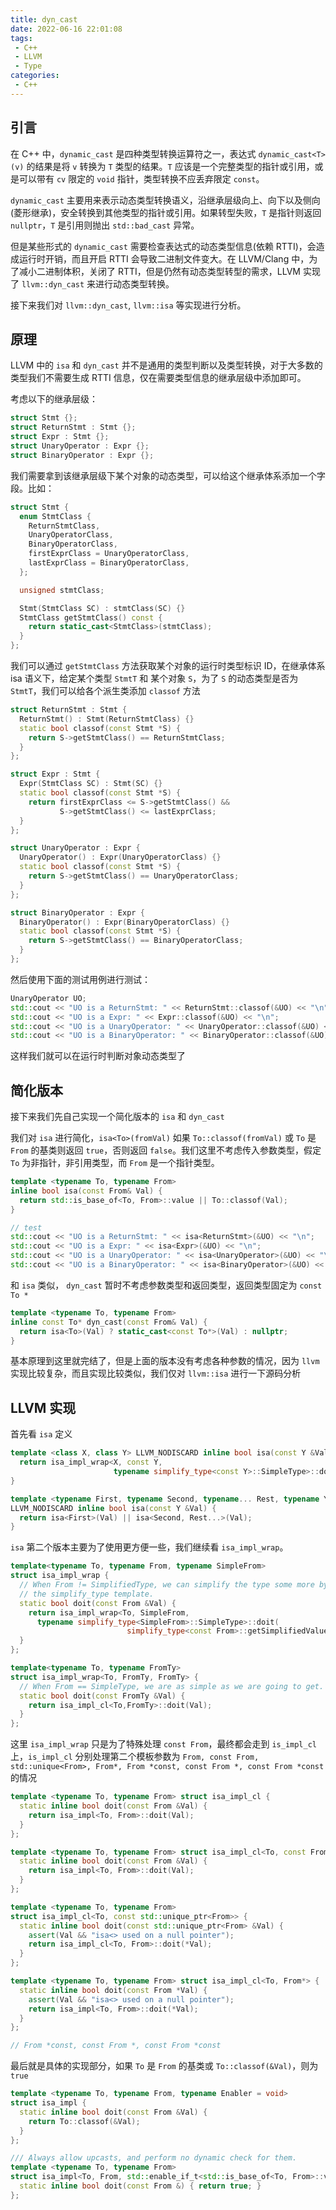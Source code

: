```yaml
---
title: dyn_cast
date: 2022-06-16 22:01:08
tags: 
 - C++
 - LLVM
 - Type
categories:
 - C++
---
```






## 引言

在 C++ 中，`dynamic_cast` 是四种类型转换运算符之一，表达式 `dynamic_cast<T>(v)` 的结果是将 `v` 转换为 `T` 类型的结果。`T` 应该是一个完整类型的指针或引用，或是可以带有 `cv` 限定的 `void` 指针，类型转换不应丢弃限定 `const`。

`dynamic_cast` 主要用来表示动态类型转换语义，沿继承层级向上、向下以及侧向(菱形继承)，安全转换到其他类型的指针或引用。如果转型失败，`T` 是指针则返回 `nullptr`，`T` 是引用则抛出 `std::bad_cast` 异常。

但是某些形式的 `dynamic_cast` 需要检查表达式的动态类型信息(依赖 RTTI)，会造成运行时开销，而且开启 RTTI 会导致二进制文件变大。在 LLVM/Clang 中，为了减小二进制体积，关闭了 RTTI，但是仍然有动态类型转型的需求，LLVM 实现了 `llvm::dyn_cast` 来进行动态类型转换。

接下来我们对 `llvm::dyn_cast`, `llvm::isa`  等实现进行分析。



## 原理

LLVM 中的 `isa` 和 `dyn_cast` 并不是通用的类型判断以及类型转换，对于大多数的类型我们不需要生成 RTTI 信息，仅在需要类型信息的继承层级中添加即可。

考虑以下的继承层级：

```cpp
struct Stmt {};
struct ReturnStmt : Stmt {};
struct Expr : Stmt {};
struct UnaryOperator : Expr {};
struct BinaryOperator : Expr {};
```

我们需要拿到该继承层级下某个对象的动态类型，可以给这个继承体系添加一个字段。比如：

```cpp
struct Stmt {
  enum StmtClass {
    ReturnStmtClass,
    UnaryOperatorClass,
    BinaryOperatorClass,
    firstExprClass = UnaryOperatorClass,
    lastExprClass = BinaryOperatorClass,
  };

  unsigned stmtClass;

  Stmt(StmtClass SC) : stmtClass(SC) {}
  StmtClass getStmtClass() const {
    return static_cast<StmtClass>(stmtClass);
  }
};
```

我们可以通过 `getStmtClass` 方法获取某个对象的运行时类型标识 ID，在继承体系 isa 语义下，给定某个类型 `StmtT` 和 某个对象 `S`，为了 `S` 的动态类型是否为 `StmtT`，我们可以给各个派生类添加 `classof` 方法

```cpp
struct ReturnStmt : Stmt {
  ReturnStmt() : Stmt(ReturnStmtClass) {}
  static bool classof(const Stmt *S) {
    return S->getStmtClass() == ReturnStmtClass;
  }
};

struct Expr : Stmt {
  Expr(StmtClass SC) : Stmt(SC) {}
  static bool classof(const Stmt *S) {
    return firstExprClass <= S->getStmtClass() &&
           S->getStmtClass() <= lastExprClass;
  }
};

struct UnaryOperator : Expr {
  UnaryOperator() : Expr(UnaryOperatorClass) {}
  static bool classof(const Stmt *S) {
    return S->getStmtClass() == UnaryOperatorClass;
  }
};

struct BinaryOperator : Expr {
  BinaryOperator() : Expr(BinaryOperatorClass) {}
  static bool classof(const Stmt *S) {
    return S->getStmtClass() == BinaryOperatorClass;
  }
};
```

然后使用下面的测试用例进行测试：

```cpp
UnaryOperator UO;
std::cout << "UO is a ReturnStmt: " << ReturnStmt::classof(&UO) << "\n";         // 0
std::cout << "UO is a Expr: " << Expr::classof(&UO) << "\n";                     // 1
std::cout << "UO is a UnaryOperator: " << UnaryOperator::classof(&UO) << "\n";   // 1
std::cout << "UO is a BinaryOperator: " << BinaryOperator::classof(&UO) << "\n"; // 0
```

这样我们就可以在运行时判断对象动态类型了



## 简化版本

接下来我们先自己实现一个简化版本的 `isa` 和 `dyn_cast`

我们对 `isa` 进行简化，`isa<To>(fromVal)` 如果 `To::classof(fromVal)` 或 `To` 是 `From` 的基类则返回 `true`，否则返回 `false`。我们这里不考虑传入参数类型，假定 `To` 为非指针，非引用类型，而 `From` 是一个指针类型。

```cpp
template <typename To, typename From>
inline bool isa(const From& Val) {
  return std::is_base_of<To, From>::value || To::classof(Val);
}

// test
std::cout << "UO is a ReturnStmt: " << isa<ReturnStmt>(&UO) << "\n";
std::cout << "UO is a Expr: " << isa<Expr>(&UO) << "\n";
std::cout << "UO is a UnaryOperator: " << isa<UnaryOperator>(&UO) << "\n";
std::cout << "UO is a BinaryOperator: " << isa<BinaryOperator>(&UO) << "\n";
```

和 `isa` 类似， `dyn_cast` 暂时不考虑参数类型和返回类型，返回类型固定为 `const To *`

```cpp
template <typename To, typename From>
inline const To* dyn_cast(const From& Val) {
  return isa<To>(Val) ? static_cast<const To*>(Val) : nullptr;
}
```



基本原理到这里就完结了，但是上面的版本没有考虑各种参数的情况，因为 `llvm` 实现比较复杂，而且实现比较类似，我们仅对 `llvm::isa` 进行一下源码分析

## LLVM 实现

首先看 `isa` 定义

```C++
template <class X, class Y> LLVM_NODISCARD inline bool isa(const Y &Val) {
  return isa_impl_wrap<X, const Y,
                       typename simplify_type<const Y>::SimpleType>::doit(Val);
}

template <typename First, typename Second, typename... Rest, typename Y>
LLVM_NODISCARD inline bool isa(const Y &Val) {
  return isa<First>(Val) || isa<Second, Rest...>(Val);
}
```

`isa` 第二个版本主要为了使用更方便一些，我们继续看 `isa_impl_wrap`。

```cpp
template<typename To, typename From, typename SimpleFrom>
struct isa_impl_wrap {
  // When From != SimplifiedType, we can simplify the type some more by using
  // the simplify_type template.
  static bool doit(const From &Val) {
    return isa_impl_wrap<To, SimpleFrom,
      typename simplify_type<SimpleFrom>::SimpleType>::doit(
                          simplify_type<const From>::getSimplifiedValue(Val));
  }
};

template<typename To, typename FromTy>
struct isa_impl_wrap<To, FromTy, FromTy> {
  // When From == SimpleType, we are as simple as we are going to get.
  static bool doit(const FromTy &Val) {
    return isa_impl_cl<To,FromTy>::doit(Val);
  }
};
```

这里 `isa_impl_wrap` 只是为了特殊处理 `const From`，最终都会走到 `is_impl_cl` 上，`is_impl_cl` 分别处理第二个模板参数为 `From, const From, std::unique<From>, From*, From *const, const From *, const From *const` 的情况

```cpp
template <typename To, typename From> struct isa_impl_cl {
  static inline bool doit(const From &Val) {
    return isa_impl<To, From>::doit(Val);
  }
};

template <typename To, typename From> struct isa_impl_cl<To, const From> {
  static inline bool doit(const From &Val) {
    return isa_impl<To, From>::doit(Val);
  }
};

template <typename To, typename From>
struct isa_impl_cl<To, const std::unique_ptr<From>> {
  static inline bool doit(const std::unique_ptr<From> &Val) {
    assert(Val && "isa<> used on a null pointer");
    return isa_impl_cl<To, From>::doit(*Val);
  }
};

template <typename To, typename From> struct isa_impl_cl<To, From*> {
  static inline bool doit(const From *Val) {
    assert(Val && "isa<> used on a null pointer");
    return isa_impl<To, From>::doit(*Val);
  }
};

// From *const, const From *, const From *const
```

最后就是具体的实现部分，如果 `To` 是 `From` 的基类或 `To::classof(&Val)`，则为 `true`

```cpp
template <typename To, typename From, typename Enabler = void>
struct isa_impl {
  static inline bool doit(const From &Val) {
    return To::classof(&Val);
  }
};

/// Always allow upcasts, and perform no dynamic check for them.
template <typename To, typename From>
struct isa_impl<To, From, std::enable_if_t<std::is_base_of<To, From>::value>> {
  static inline bool doit(const From &) { return true; }
};
```

